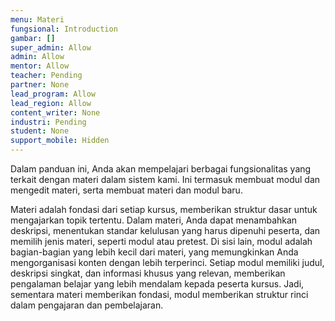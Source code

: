```yaml
---
menu: Materi
fungsional: Introduction
gambar: []
super_admin: Allow
admin: Allow
mentor: Allow
teacher: Pending
partner: None
lead_program: Allow
lead_region: Allow
content_writer: None
industri: Pending
student: None
support_mobile: Hidden
---
```

Dalam panduan ini, Anda akan mempelajari berbagai fungsionalitas yang terkait dengan materi dalam sistem kami. Ini termasuk m﻿embuat modul dan mengedit materi, serta membuat materi dan modul baru.

Materi adalah fondasi dari setiap kursus, memberikan struktur dasar untuk mengajarkan topik tertentu. Dalam materi, Anda dapat menambahkan deskripsi, menentukan standar kelulusan yang harus dipenuhi peserta, dan memilih jenis materi, seperti modul atau pretest. Di sisi lain, modul adalah bagian-bagian yang lebih kecil dari materi, yang memungkinkan Anda mengorganisasi konten dengan lebih terperinci. Setiap modul memiliki judul, deskripsi singkat, dan informasi khusus yang relevan, memberikan pengalaman belajar yang lebih mendalam kepada peserta kursus. Jadi, sementara materi memberikan fondasi, modul memberikan struktur rinci dalam pengajaran dan pembelajaran.